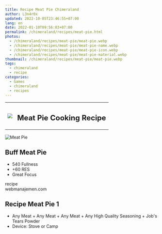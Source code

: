 ```yaml
---
title: Recipe Meat Pie Chimeraland
author: L3n4r0x
updated: 2022-10-05T23:46:55+07:00
lang: en
date: 2022-01-10T09:56:03+07:00
permalink: /chimeraland/recipes/meat-pie.html
photos:
  - /chimeraland/recipes/meat-pie/meat-pie.webp
  - /chimeraland/recipes/meat-pie/meat-pie-name.webp
  - /chimeraland/recipes/meat-pie/meat-pie-icon.webp
  - /chimeraland/recipes/meat-pie/meat-pie-material.webp
thumbnail: /chimeraland/recipes/meat-pie/meat-pie.webp
tags:
  - chimeraland
  - recipe
categories:
  - Games
  - chimeraland
  - recipes
---
```


<section id="bootstrap-wrapper">
  <link
    rel="stylesheet"
    href="https://rawcdn.githack.com/dimaslanjaka/Web-Manajemen/870a349/css/bootstrap-5-3-0-alpha3-wrapper.css"
  />
  <div class="row mb-2">
    <div class="col-md-12 mb-2">
      <table class="table" id="post-info">
        <tbody>
          <tr>
            <td>
              <img
                class="d-inline-block me-2"
                src="/chimeraland/recipes/meat-pie/meat-pie-icon.webp"
                width="auto"
                height="auto"
              />
            </td>
            <td><h1 class="fs-5">Meat Pie Cooking Recipe</h1></td>
          </tr>
        </tbody>
      </table>
    </div>
  </div>
  <div class="card mb-2 bg-dark text-light">
    <div class="row g-0">
      <div class="col-sm-4 position-relative mb-2">
        <img
          src="/chimeraland/recipes/meat-pie/meat-pie-material.webp"
          class="card-img fit-cover w-100 h-100"
          alt="Meat Pie"
          data-fancybox="true"
        />
      </div>
      <div class="col-sm-8 mb-2">
        <div class="card-body">
          <h2 class="card-title fs-5">Buff Meat Pie</h2>
          <div class="card-text">
            <ul>
              <li>540 Fullness</li>
              <li>+60 RES</li>
              <li>Great Focus</li>
            </ul>
          </div>
          <span class="badge rounded-pill">recipe</span>
        </div>
        <div class="card-footer text-end text-muted">webmanajemen.com</div>
      </div>
    </div>
  </div>
  <div class="row mb-2">
    <div class="col-12 col-lg-6 recipe-item mb-2">
      <div class="card bg-dark text-light">
        <div class="card-body">
          <h2 class="card-title fs-5">Recipe Meat Pie 1</h2>
          <div class="card-text">
            <ul>
              <li>
                Any Meat<span> + </span>Any Meat<span> + </span>Any Meat<span>
                  + </span
                >Any High Quality Seasoning<span> + </span>Job&#x27;s Tears
                Powder
              </li>
              <li>Device: Stove or Camp</li>
            </ul>
          </div>
        </div>
      </div>
    </div>
  </div>
</section>